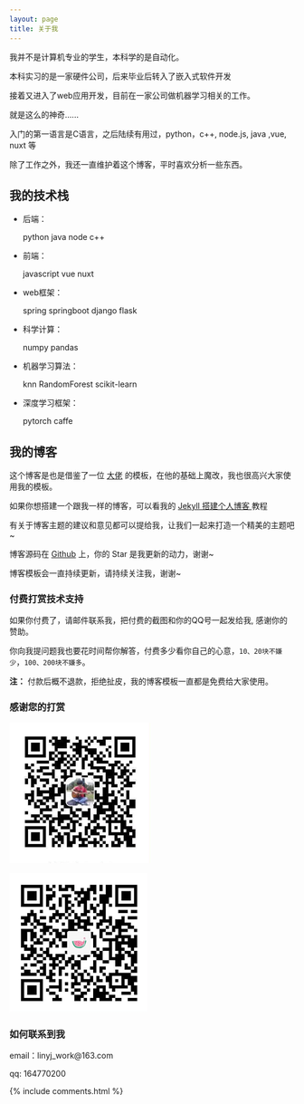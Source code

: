 ```yaml
---
layout: page
title: 关于我 
---
```


我并不是计算机专业的学生，本科学的是自动化。

本科实习的是一家硬件公司，后来毕业后转入了嵌入式软件开发

接着又进入了web应用开发，目前在一家公司做机器学习相关的工作。

就是这么的神奇......

入门的第一语言是C语言，之后陆续有用过，python，c++, node.js, java ,vue, nuxt 等 

除了工作之外，我还一直维护着这个博客，平时喜欢分析一些东西。

<h2> 我的技术栈 </h2>  

- 后端：

  python java node c++


- 前端：

  javascript vue nuxt


- web框架：

  spring springboot django flask


- 科学计算：

  numpy pandas


- 机器学习算法：

  knn RandomForest scikit-learn


- 深度学习框架：

  pytorch caffe

<h2> 我的博客 </h2>  

这个博客是也是借鉴了一位 <a target="_blank" href='https://github.com/leopardpan/leopardpan.github.io'>大佬</a> 的模板，在他的基础上魔改，我也很高兴大家使用我的模板。

如果你想搭建一个跟我一样的博客，可以看我的 
<a href="/2016/10/jekyll_tutorials1/"> Jekyll 搭建个人博客 </a>
教程


有关于博客主题的建议和意见都可以提给我，让我们一起来打造一个精美的主题吧~ 

博客源码在 <a target="_blank" href='https://github.com/linyjme/linyjme.github.io/'>Github</a> 上，你的 Star 是我更新的动力，谢谢~

博客模板会一直持续更新，请持续关注我，谢谢~

<h3> 付费打赏技术支持 </h3>

如果你付费了，请邮件联系我，把付费的截图和你的QQ号一起发给我, 感谢你的赞助。

你向我提问题我也要花时间帮你解答，付费多少看你自己的心意，`10、20块不嫌少`，`100、200块不嫌多`。

**注：** 付款后概不退款，拒绝扯皮，我的博客模板一直都是免费给大家使用。

<h3> 感谢您的打赏 </h3> 

![](/images/payimg/alipayimg.jpg)

![](/images/payimg/weipayimg.jpg)

<h3> 如何联系到我 </h3>

<p> 
email：linyj_work@163.com       
<p> 
qq: 164770200     
<p> 



{% include comments.html %}

